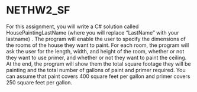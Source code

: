 # NETHW2_SF

For this assignment, you will write a C#
solution
called
HousePaintingLastName (where you will replace
“LastName” with your lastname)
.
The program will enable the user to specify
the dimensions of the
rooms of the house they want to paint. For each room, the program will ask the user for the length,
width, and height of the room, whether or not they want to use primer, and whether or not they want
to paint the ceiling. At the end,
the program will show them the total square footage they will be
painting and the total number of gallons of paint and primer required. You can assume that paint covers
400 square feet per gallon and primer covers 250 square feet per gallon.